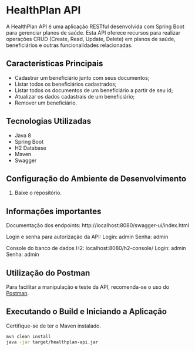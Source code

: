 # HealthPlan API

A HealthPlan API é uma aplicação RESTful desenvolvida com Spring Boot para gerenciar planos de saúde. Esta API oferece recursos para realizar operações CRUD (Create, Read, Update, Delete) em planos de saúde, beneficiários e outras funcionalidades relacionadas.

## Características Principais
- Cadastrar um beneficiário junto com seus documentos;
- Listar todos os beneficiários cadastrados;
- Listar todos os documentos de um beneficiário a partir de seu id;
- Atualizar os dados cadastrais de um beneficiário;
- Remover um beneficiário.

## Tecnologias Utilizadas
- Java 8
- Spring Boot
- H2 Database
- Maven
- Swagger

## Configuração do Ambiente de Desenvolvimento
1. Baixe o repositório.

## Informações importantes
Documentação dos endpoints: http://localhost:8080/swagger-ui/index.html

Login e senha para autorização da API:
Login: admin
Senha: admin

Console do banco de dados H2: localhost:8080/h2-console/
Login: admin
Senha: admin

## Utilização do Postman
Para facilitar a manipulação e teste da API, recomenda-se o uso do [Postman](https://www.postman.com/).

## Executando o Build e Iniciando a Aplicação
Certifique-se de ter o Maven instalado.

```bash
mvn clean install
java -jar target/healthplan-api.jar
